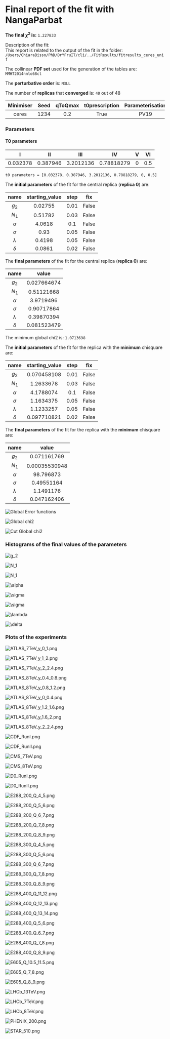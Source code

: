 # Final report of the fit with NangaParbat

__The final $\chi^2$ is:__ ``1.227833``

Description of the fit:  
This report is related to the output of the fit in the folder: 
 ``/Users/ChiaraBisso/PhD/DrYFruIT/cli/../FitResults/fitresults_ceres_unif``

The collinear __PDF set__ used for the generation of the tables are: ``MMHT2014nnlo68cl``

The __perturbative order__ is: ``N3LL``

The number of __replicas__ that __converged__ is: ``40`` out of 48


| Minimiser | Seed | qToQmax | t0prescription | Parameterisation |
| :-------: | :--: | :-----: | :------------: | :--------------: |
|   ceres   | 1234 |   0.2   |      True      |       PV19       |

### Parameters

#### T0 parameters


|    I     |    II    |    III    |     IV     |  V  | VI  |
| :------: | :------: | :-------: | :--------: | :-: | :-: |
| 0.032378 | 0.387946 | 3.2012136 | 0.78818279 |  0  | 0.5 |

    t0 parameters = [0.032378, 0.387946, 3.2012136, 0.78818279, 0, 0.5]
The __initial parameters__ of the fit for the central replica (__replica 0__) are: 

|   name    | starting_value | step |  fix  |
| :-------: | :------------: | :--: | :---: |
|   $g_2$   |    0.02755     | 0.01 | False |
|   $N_1$   |    0.51782     | 0.03 | False |
| $\alpha$  |     4.0618     | 0.1  | False |
| $\sigma$  |      0.93      | 0.05 | False |
| $\lambda$ |     0.4198     | 0.05 | False |
| $\delta$  |     0.0861     | 0.02 | False |

The __final parameters__ of the fit for the central replica (__replica 0__) are: 

|   name    |    value    |
| :-------: | :---------: |
|   $g_2$   | 0.027664674 |
|   $N_1$   | 0.51121668  |
| $\alpha$  |  3.9719496  |
| $\sigma$  | 0.90717864  |
| $\lambda$ | 0.39870394  |
| $\delta$  | 0.081523479 |

The minimum global chi2 is: ``1.0713698``
 
 The __initial parameters__ of the fit for the replica with the __minimum__ chisquare are: 

|   name    | starting_value | step |  fix  |
| :-------: | :------------: | :--: | :---: |
|   $g_2$   |  0.070458108   | 0.01 | False |
|   $N_1$   |   1.2633678    | 0.03 | False |
| $\alpha$  |   4.1788074    | 0.1  | False |
| $\sigma$  |   1.1634375    | 0.05 | False |
| $\lambda$ |   1.1233257    | 0.05 | False |
| $\delta$  |  0.097710821   | 0.02 | False |

The __final parameters__ of the fit for the replica with the __minimum__ chisquare are: 

|   name    |     value     |
| :-------: | :-----------: |
|   $g_2$   |  0.071161769  |
|   $N_1$   | 0.00035530948 |
| $\alpha$  |   98.796873   |
| $\sigma$  |  0.49551164   |
| $\lambda$ |   1.1491176   |
| $\delta$  |  0.047162406  |


![Global Error functions](pngplots/GlobalErrorFunction.png "Global Error functions")


![Global chi2 ](pngplots/Globalchi2.png "Global chi2 ")


![Cut Global chi2 ](pngplots/CutGlobalchi2.png "Cut Global chi2 ")

### Histograms of the final values of the parameters


![$g_2$](pngplots/$g_2$.png "$g_2$")


![$N_1$](pngplots/$N_1$.png "$N_1$")


![$N_1$](pngplots/Log_$N_1$.png "$N_1$")


![$\alpha$](pngplots/$alpha$.png "$\alpha$")


![$\sigma$](pngplots/$sigma$.png "$\sigma$")


![$\sigma$](pngplots/Log_$sigma$.png "$\sigma$")


![$\lambda$](pngplots/$lambda$.png "$\lambda$")


![$\delta$](pngplots/$delta$.png "$\delta$")

### Plots of the experiments


![ATLAS_7TeV_y_0_1.png](pngplots/ATLAS_7TeV_y_0_1.png "ATLAS_7TeV_y_0_1.png")


![ATLAS_7TeV_y_1_2.png](pngplots/ATLAS_7TeV_y_1_2.png "ATLAS_7TeV_y_1_2.png")


![ATLAS_7TeV_y_2_2.4.png](pngplots/ATLAS_7TeV_y_2_2.4.png "ATLAS_7TeV_y_2_2.4.png")


![ATLAS_8TeV_y_0.4_0.8.png](pngplots/ATLAS_8TeV_y_0.4_0.8.png "ATLAS_8TeV_y_0.4_0.8.png")


![ATLAS_8TeV_y_0.8_1.2.png](pngplots/ATLAS_8TeV_y_0.8_1.2.png "ATLAS_8TeV_y_0.8_1.2.png")


![ATLAS_8TeV_y_0_0.4.png](pngplots/ATLAS_8TeV_y_0_0.4.png "ATLAS_8TeV_y_0_0.4.png")


![ATLAS_8TeV_y_1.2_1.6.png](pngplots/ATLAS_8TeV_y_1.2_1.6.png "ATLAS_8TeV_y_1.2_1.6.png")


![ATLAS_8TeV_y_1.6_2.png](pngplots/ATLAS_8TeV_y_1.6_2.png "ATLAS_8TeV_y_1.6_2.png")


![ATLAS_8TeV_y_2_2.4.png](pngplots/ATLAS_8TeV_y_2_2.4.png "ATLAS_8TeV_y_2_2.4.png")


![CDF_RunI.png](pngplots/CDF_RunI.png "CDF_RunI.png")


![CDF_RunII.png](pngplots/CDF_RunII.png "CDF_RunII.png")


![CMS_7TeV.png](pngplots/CMS_7TeV.png "CMS_7TeV.png")


![CMS_8TeV.png](pngplots/CMS_8TeV.png "CMS_8TeV.png")


![D0_RunI.png](pngplots/D0_RunI.png "D0_RunI.png")


![D0_RunII.png](pngplots/D0_RunII.png "D0_RunII.png")


![E288_200_Q_4_5.png](pngplots/E288_200_Q_4_5.png "E288_200_Q_4_5.png")


![E288_200_Q_5_6.png](pngplots/E288_200_Q_5_6.png "E288_200_Q_5_6.png")


![E288_200_Q_6_7.png](pngplots/E288_200_Q_6_7.png "E288_200_Q_6_7.png")


![E288_200_Q_7_8.png](pngplots/E288_200_Q_7_8.png "E288_200_Q_7_8.png")


![E288_200_Q_8_9.png](pngplots/E288_200_Q_8_9.png "E288_200_Q_8_9.png")


![E288_300_Q_4_5.png](pngplots/E288_300_Q_4_5.png "E288_300_Q_4_5.png")


![E288_300_Q_5_6.png](pngplots/E288_300_Q_5_6.png "E288_300_Q_5_6.png")


![E288_300_Q_6_7.png](pngplots/E288_300_Q_6_7.png "E288_300_Q_6_7.png")


![E288_300_Q_7_8.png](pngplots/E288_300_Q_7_8.png "E288_300_Q_7_8.png")


![E288_300_Q_8_9.png](pngplots/E288_300_Q_8_9.png "E288_300_Q_8_9.png")


![E288_400_Q_11_12.png](pngplots/E288_400_Q_11_12.png "E288_400_Q_11_12.png")


![E288_400_Q_12_13.png](pngplots/E288_400_Q_12_13.png "E288_400_Q_12_13.png")


![E288_400_Q_13_14.png](pngplots/E288_400_Q_13_14.png "E288_400_Q_13_14.png")


![E288_400_Q_5_6.png](pngplots/E288_400_Q_5_6.png "E288_400_Q_5_6.png")


![E288_400_Q_6_7.png](pngplots/E288_400_Q_6_7.png "E288_400_Q_6_7.png")


![E288_400_Q_7_8.png](pngplots/E288_400_Q_7_8.png "E288_400_Q_7_8.png")


![E288_400_Q_8_9.png](pngplots/E288_400_Q_8_9.png "E288_400_Q_8_9.png")


![E605_Q_10.5_11.5.png](pngplots/E605_Q_10.5_11.5.png "E605_Q_10.5_11.5.png")


![E605_Q_7_8.png](pngplots/E605_Q_7_8.png "E605_Q_7_8.png")


![E605_Q_8_9.png](pngplots/E605_Q_8_9.png "E605_Q_8_9.png")


![LHCb_13TeV.png](pngplots/LHCb_13TeV.png "LHCb_13TeV.png")


![LHCb_7TeV.png](pngplots/LHCb_7TeV.png "LHCb_7TeV.png")


![LHCb_8TeV.png](pngplots/LHCb_8TeV.png "LHCb_8TeV.png")


![PHENIX_200.png](pngplots/PHENIX_200.png "PHENIX_200.png")


![STAR_510.png](pngplots/STAR_510.png "STAR_510.png")

